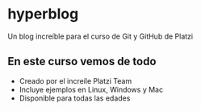 # hyperblog
Un blog increíble para el curso de Git y GitHub de Platzi

## En este curso vemos de todo
* Creado por el increíle Platzi Team
* Incluye ejemplos en Linux, Windows y Mac
* Disponible para todas las edades 